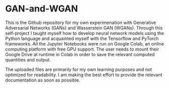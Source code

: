# GAN-and-WGAN
This is the Github repository for my own experimenation with Generative Adversarial Networks (GANs) and Wasserstein GAN (WGANs). Through this self-project I taught myself how to develop neural network models using the Python language and acquainted myself with the Tensorflow and PyTorch frameworks. All the Jupyter Notebooks were run on Google Colab, an online computing platform with free GPU support. The user needs to mount their Google Drive at runtime in Colab in order to save the relevant computed quantities and output. 

The uploaded files are primarily for my own learning purposes and not optimized for readability. I am making the best effort to provide the relevant documentation as soon as possible.
